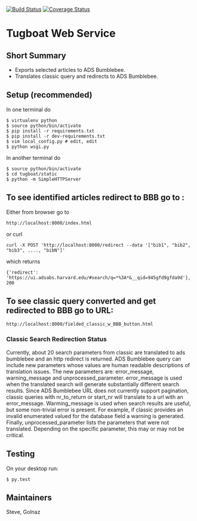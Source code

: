[![Build Status](https://travis-ci.org/adsabs/tugboat.svg?branch=master)](https://travis-ci.org/adsabs/tugboat)
[![Coverage Status](https://coveralls.io/repos/github/adsabs/tugboat/badge.svg?branch=master)](https://coveralls.io/github/adsabs/tugboat?branch=master)


# Tugboat Web Service

## Short Summary

* Exports selected articles to ADS Bumblebee.
* Translates classic query and redirects to ADS Bumblebee.



## Setup (recommended)

In one terminal do

    $ virtualenv python
    $ source python/bin/activate
    $ pip install -r requirements.txt
    $ pip install -r dev-requirements.txt
    $ vim local_config.py # edit, edit
    $ python wsgi.py

In another terminal do

    $ source python/bin/activate
    $ cd tugboat/static
    $ python -m SimpleHTTPServer
    

## To see identified articles redirect to BBB go to :

Either from browser go to

    http://localhost:8000/index.html

or curl

    curl -X POST 'http://localhost:8000/redirect --data '["bib1", "bib2", "bib3", ...., "bibN"]'

which returns

    {'redirect': 'https://ui.adsabs.harvard.edu/#search/q=*%3A*&__qid=945gfd9gfda9d'}, 200
    
## To see classic query converted and get redirected to BBB go to URL:

    http://localhost:8000/fielded_classic_w_BBB_button.html
    
### Classic Search Redirection Status
Currently, about 20 search parameters from classic are translated to ads bumblebee and an http redirect is returned.
ADS Bumblebee query can include new parameters whose values are human readable descriptions of translation issues.
The new parameters are: error_message, warning_message and unprocessed_parameter.  error_message is used when the
translated search will generate substantially different search results.  Since ADS Bumblebee URL does not
currently support pagination, classic queries with nr_to_return or start_nr will translate to a url with an error_message.
Warming_message is used when search results are useful, but some non-trivial error is present.  For example, if classic
provides an invalid enumerated valued for the database field a warning is generated.  Finally, unprocessed_parameter
lists the parameters that were not translated.  Depending on the specific parameter, this may or may not be critical.
    
## Testing

On your desktop run:

    $ py.test


## Maintainers

Steve, Golnaz
